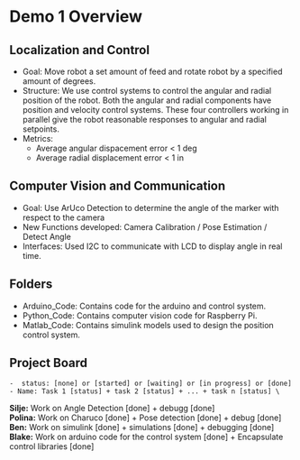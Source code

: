 # Demo 1 Overview

## Localization and Control
- Goal: Move robot a set amount of feed and rotate robot by a specified amount of degrees.
- Structure: We use control systems to control the angular and radial position of the robot. Both the angular and radial components have position and velocity control systems. These four controllers working in parallel give the robot reasonable responses to angular and radial setpoints.
- Metrics:
  - Average angular dispacement error < 1 deg
  - Average radial displacement error < 1 in

## Computer Vision and Communication
- Goal: Use ArUco Detection to determine the angle of the marker with respect to the camera
- New Functions developed: Camera Calibration / Pose Estimation / Detect Angle
- Interfaces: Used I2C to communicate with LCD to display angle in real time.

## Folders
- Arduino_Code: Contains code for the arduino and control system. 
- Python_Code: Contains computer vision code for Raspberry Pi.
- Matlab_Code: Contains simulink models used to design the position control system.

## Project Board
    -  status: [none] or [started] or [waiting] or [in progress] or [done]
    - Name: Task 1 [status] + task 2 [status] + ... + task n [status] \
 **Silje:** Work on Angle Detection [done] + debugg [done] \
  **Polina:** Work on Charuco [done] + Pose detection [done] + debug [done] \
 **Ben:** Work on simulink [done] + simulations [done] + debugging [done] \
  **Blake:** Work on arduino code for the control system [done] + Encapsulate control libraries [done]
  
